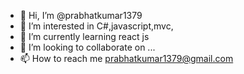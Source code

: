- 👋 Hi, I’m @prabhatkumar1379
- 👀 I’m interested in C#,javascript,mvc,
- 🌱 I’m currently learning react js
- 💞️ I’m looking to collaborate on ...
- 📫 How to reach me prabhatkumar1379@gmail.com

<!---
prabhatkumar1379/prabhatkumar1379 is a ✨ special ✨ repository because its `README.md` (this file) appears on your GitHub profile.
You can click the Preview link to take a look at your changes.
--->
